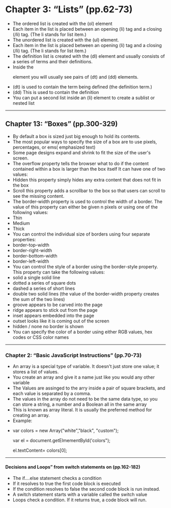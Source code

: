 # Chapter 3: “Lists” (pp.62-73)

- The ordered list is created with the (ol) element
- Each item in the list is placed between an opening (li) tag and a closing (/li) tag. (The li
stands for list item.)
- The unordered list is created with the (ul) element.
- Each item in the list is placed between an opening (li) tag and a closing (/li) tag. (The li
stands for list item.)
- The definition list is created with the (dl) element and usually consists of a series of terms and their definitions.
- Inside the <dl> element you will usually see pairs of (dt) and (dd) elements.
- (dt) is used to contain the term being defined (the definition term.)
- (dd) This is used to contain the definition
- You can put a second list inside an (li) element to create a sublist or nested list
 <hr />
  <h2>Chapter 13: “Boxes” (pp.300-329)</h2>
  <ul>
    <li>By default a box is sized just big enough to hold its contents.</li>
    <li>The most popular ways to specify the size of a box are to use pixels, percentages, or ems( emphasized text)</li>
    <li>Some page designs expand and shrink to fit the size of the user's screen.</li>
    <li>The overflow property tells the browser what to do if the content contained within a box is larger than the box itself It can have one of two values:</li>
    <li>Hidden this property simply hides any extra content that does not fit in the box</li>
    <li>Scroll this property adds a scrollbar to the box so that users can scroll to see the missing content.</li>
    <li>The border-width property is used to control the width of a border. The value of this property can either be given n pixels or using one of the following values:</li>
    <li>Thin</li>
    <li>Medium</li>
    <li>Thick</li>
    <li>You can control the individual size of borders using four separate properties:</li>
    <li>border-top-width</li>
    <li>border-right-width</li>
    <li>border-bottom-width</li>
    <li>border-left-width</li>
    <li>You can control the style of a border using the border-style property. This property can take the following values:</li>
    <li>solid a single solid line</li>
   <li>dotted a series of square dots</li>
   <li>dashed a series of short lines</li>
   <li>double two solid lines (the value of the border-width property creates the sum of the two lines)</li>
   <li>groove appears to be carved into the page</li>
   <li>ridge appears to stick out from the page</li>
   <li>inset appears embedded into the page</li>
   <li>outset looks like it is coming out of the screen</li>
   <li>hidden / none no border is shown</li>
   <li>You can specify the color of a border using either RGB values, hex codes or CSS color names</li>
 </ul>
 <hr />
 <h3>Chapter 2: “Basic JavaScript Instructions” (pp.70-73)</h3>
 <ul>
  <li>An array is a special type of variable. It doesn't just store one value; it stores a list of values.</li>
  <li>You create an array and give it a name just like you would any other variable</li>
  <li>The Values are assinged to the arry inside a pair of square brackets, and each value is separated by a comma.</li>
  <li>The values in the array do not need to be the same data type, so you can store a string, a number and a Boolean all in the same array</li>
  <li>This is known as array literal. It is usually the preferred method for creating an array.</li>
  <li>Example:</li>
  <li><p>var colors = new Array("white","black", "custom");</p>
   <p>var el = document.getElmementById('colors");</p>
   el.textContent= colors[0];</li>
 </ul>
 <hr />
 <h4>Decisions and Loops” from switch statements on (pp.162-182)</h4>
 <ul>
  <li>The if....else statement checks a condition</li>
  <li>If it resolves to true the first code block is executed</li>
  <li>If the condition resolves to false the second code block is run instead.</li>
  <li>A switch statement starts with a variable called the switch value</li>
  <li>Loops check a condition. If it returns true, a code block will run.</li>
  
   
 
   

   
   









    

    
  

